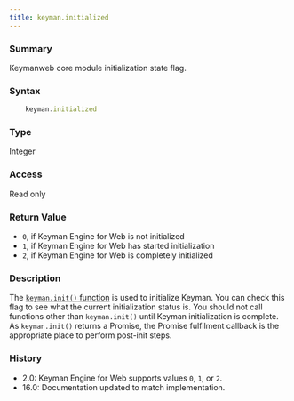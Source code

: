 ```yaml
---
title: keyman.initialized
---
```


### Summary

Keymanweb core module initialization state flag.

### Syntax

```js
    keyman.initialized
```

### Type

Integer

### Access

Read only

### Return Value

* `0`, if Keyman Engine for Web is not initialized
* `1`, if Keyman Engine for Web has started initialization
* `2`, if Keyman Engine for Web is completely initialized

### Description

The [`keyman.init()` function](init) is used to initialize Keyman. You can check
this flag to see what the current initialization status is. You should not call
functions other than `keyman.init()` until Keyman initialization is complete. As
`keyman.init()` returns a Promise, the Promise fulfilment callback is the
appropriate place to perform post-init steps.

### History

* 2.0: Keyman Engine for Web supports values `0`, `1`, or `2`.
* 16.0: Documentation updated to match implementation.
